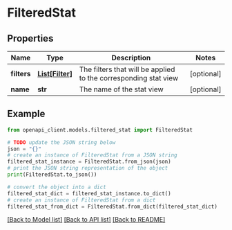 # FilteredStat


## Properties

Name | Type | Description | Notes
------------ | ------------- | ------------- | -------------
**filters** | [**List[Filter]**](Filter.md) | The filters that will be applied to the corresponding stat view | [optional] 
**name** | **str** | The name of the stat view | [optional] 

## Example

```python
from openapi_client.models.filtered_stat import FilteredStat

# TODO update the JSON string below
json = "{}"
# create an instance of FilteredStat from a JSON string
filtered_stat_instance = FilteredStat.from_json(json)
# print the JSON string representation of the object
print(FilteredStat.to_json())

# convert the object into a dict
filtered_stat_dict = filtered_stat_instance.to_dict()
# create an instance of FilteredStat from a dict
filtered_stat_from_dict = FilteredStat.from_dict(filtered_stat_dict)
```
[[Back to Model list]](../README.md#documentation-for-models) [[Back to API list]](../README.md#documentation-for-api-endpoints) [[Back to README]](../README.md)


